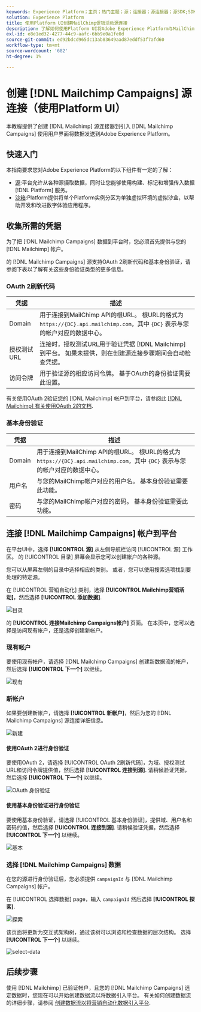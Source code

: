```yaml
---
keywords: Experience Platform；主页；热门主题；源；连接器；源连接器；源SDK;SDK
solution: Experience Platform
title: 使用Platform UI创建MailChimp促销活动源连接
description: 了解如何使用Platform UI将Adobe Experience Platform与MailChimp营销活动连接。
exl-id: e8e1ed32-4277-44c9-aafc-6bb9e0a1fe0d
source-git-commit: ed92bdcd965dc13ab83649aad87eddf53f7afd60
workflow-type: tm+mt
source-wordcount: '682'
ht-degree: 1%

---
```


# 创建 [!DNL Mailchimp Campaigns] 源连接（使用Platform UI）

本教程提供了创建 [!DNL Mailchimp] 源连接器到引入 [!DNL Mailchimp Campaigns] 使用用户界面将数据发送到Adobe Experience Platform。

## 快速入门

本指南要求您对Adobe Experience Platform的以下组件有一定的了解：

* [源](../../../../home.md):平台允许从各种源摄取数据，同时让您能够使用构建、标记和增强传入数据 [!DNL Platform] 服务。
* [沙箱](../../../../../sandboxes/home.md):Platform提供将单个Platform实例分区为单独虚拟环境的虚拟沙盒，以帮助开发和改进数字体验应用程序。

## 收集所需的凭据

为了把 [!DNL Mailchimp Campaigns] 数据到平台时，您必须首先提供与您的 [!DNL Mailchimp] 帐户。

的 [!DNL Mailchimp Campaigns] 源支持OAuth 2刷新代码和基本身份验证，请参阅下表以了解有关这些身份验证类型的更多信息。

### OAuth 2刷新代码

| 凭据 | 描述 |
| --- | --- |
| Domain | 用于连接到MailChimp API的根URL。 根URL的格式为 `https://{DC}.api.mailchimp.com`，其中 `{DC}` 表示与您的帐户对应的数据中心。 |
| 授权测试URL | 连接时，授权测试URL用于验证凭据 [!DNL Mailchimp] 到平台。 如果未提供，则在创建源连接步骤期间会自动检查凭据。 |
| 访问令牌 | 用于验证源的相应访问令牌。 基于OAuth的身份验证需要此设置。 |

有关使用OAuth 2验证您的 [!DNL Mailchimp] 帐户到平台，请参阅此 [[!DNL Mailchimp] 有关使用OAuth 2的文档](https://mailchimp.com/developer/marketing/guides/access-user-data-oauth-2/).

### 基本身份验证

| 凭据 | 描述 |
| --- | --- |
| Domain | 用于连接到MailChimp API的根URL。 根URL的格式为 `https://{DC}.api.mailchimp.com`，其中 `{DC}` 表示与您的帐户对应的数据中心。 |
| 用户名 | 与您的MailChimp帐户对应的用户名。 基本身份验证需要此功能。 |
| 密码 | 与您的MailChimp帐户对应的密码。 基本身份验证需要此功能。 |

## 连接 [!DNL Mailchimp Campaigns] 帐户到平台

在平台UI中，选择 **[!UICONTROL 源]** 从左侧导航栏访问 [!UICONTROL 源] 工作区。 的 [!UICONTROL 目录] 屏幕会显示您可以创建帐户的各种源。

您可以从屏幕左侧的目录中选择相应的类别。 或者，您可以使用搜索选项找到要处理的特定源。

在 [!UICONTROL 营销自动化] 类别，选择 **[!UICONTROL Mailchimp营销活动]**，然后选择 **[!UICONTROL 添加数据]**.

![目录](../../../../images/tutorials/create/mailchimp-campaigns/catalog.png)

的 **[!UICONTROL 连接Mailchimp Campaigns帐户]** 页面。 在本页中，您可以选择是访问现有帐户，还是选择创建新帐户。

### 现有帐户

要使用现有帐户，请选择 [!DNL Mailchimp Campaigns] 创建新数据流的帐户，然后选择 **[!UICONTROL 下一个]** 以继续。

![现有](../../../../images/tutorials/create/mailchimp-campaigns/existing.png)

### 新帐户

如果要创建新帐户，请选择 **[!UICONTROL 新帐户]**，然后为您的 [!DNL Mailchimp Campaigns] 源连接详细信息。

![新建](../../../../images/tutorials/create/mailchimp-campaigns/new.png)

#### 使用OAuth 2进行身份验证

要使用OAuth 2，请选择 [!UICONTROL OAuth 2刷新代码]，为域、授权测试URL和访问令牌提供值，然后选择 **[!UICONTROL 连接到源]**. 请稍候验证凭据，然后选择 **[!UICONTROL 下一个]** 以继续。

![OAuth 身份验证](../../../../images/tutorials/create/mailchimp-campaigns/oauth.png)

#### 使用基本身份验证进行身份验证

要使用基本身份验证，请选择 [!UICONTROL 基本身份验证]，提供域、用户名和密码的值，然后选择 **[!UICONTROL 连接到源]**. 请稍候验证凭据，然后选择 **[!UICONTROL 下一个]** 以继续。

![基本](../../../../images/tutorials/create/mailchimp-campaigns/basic.png)

### 选择 [!DNL Mailchimp Campaigns] 数据

在您的源进行身份验证后，您必须提供 `campaignId` 与 [!DNL Mailchimp Campaigns] 帐户。

在 [!UICONTROL 选择数据] page，输入 `campaignId` 然后选择 **[!UICONTROL 探索]**.

![探索](../../../../images/tutorials/create/mailchimp-campaigns/explore.png)

该页面将更新为交互式架构树，通过该树可以浏览和检查数据的层次结构。 选择 **[!UICONTROL 下一个]** 以继续。

![select-data](../../../../images/tutorials/create/mailchimp-campaigns/select-data.png)

## 后续步骤

使用 [!DNL Mailchimp] 已验证帐户，且您的 [!DNL Mailchimp Campaigns] 选定数据时，您现在可以开始创建数据流以将数据引入平台。 有关如何创建数据流的详细步骤，请参阅 [创建数据流以将营销自动化数据引入平台](../../dataflow/marketing-automation.md).
